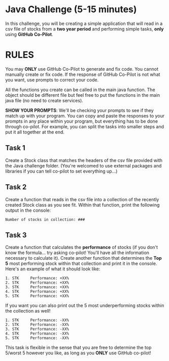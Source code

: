 # Java Challenge (5-15 minutes)

In this challenge, you will be creating a simple application that will read in a csv file of stocks from a **two year period** and performing simple tasks, **only** using **GitHub Co-Pilot**.

# RULES

You may **ONLY** use GitHub Co-Pilot to generate and fix code. You cannot manually create or fix code. If the response of GitHub Co-Pilot is not what you want, use prompts to correct your code.

All the functions you create can be called in the main java function. The object should be different file but feel free to put the functions in the main java file (no need to create services).

**SHOW YOUR PROMPTS**: We'll be checking your prompts to see if they match up with your program. You can copy and paste the responses to your prompts in any place within your program, but everything has to be done through co-pilot. For example, you can split the tasks into smaller steps and put it all together at the end.

## Task 1
Create a Stock class that matches the headers of the csv file provided with the Java challenge folder. (You're welcomed to use external packages and libraries if you can tell co-pilot to set everything up...)

## Task 2
Create a function that reads in the csv file into a collection of the recently created Stock class as you see fit.
Within that function, print the following output in the console:

```
Number of stocks in collection: ###
```

## Task 3
Create a function that calculates the **performance** of stocks (if you don't know the formula... try asking co-pilot! You'll have all the information necessary to calculate it).
Create another function that determines the **Top 5** most performing stock within that collection and print it in the console. Here's an example of what it should look like:

```
1. STK     Performance: +XX%
2. STK     Performance: +XX%
3. STK     Performance: +XX%
4. STK     Performance: +XX%
5. STK     Performance: +XX%
```

If you want you can also print out the 5 most underperforming stocks within the collection as well!

```
1. STK     Performance: -XX%
2. STK     Performance: -XX%
3. STK     Performance: -XX%
4. STK     Performance: -XX%
5. STK     Performance: -XX%
```

This task is flexible in the sense that you are free to determine the top 5/worst 5 however you like, as long as you **ONLY** use GitHub co-pilot!